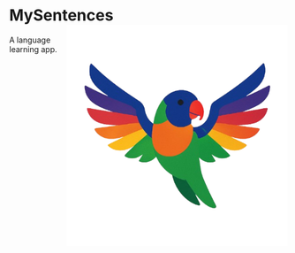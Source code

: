 <h1 align="left">
  MySentences
  <img src="./logo.png" alt="MySentences Logo" width="400" align="right">
</h1>

A language learning app.
